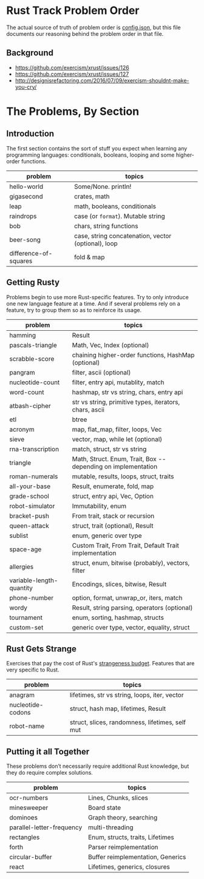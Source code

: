 # Rust Track Problem Order

The actual source of truth of problem order is [config.json](config.json), but this file documents our reasoning behind the problem order in that file.

## Background

- https://github.com/exercism/xrust/issues/126
- https://github.com/exercism/xrust/issues/127
- http://designisrefactoring.com/2016/07/09/exercism-shouldnt-make-you-cry/

# The Problems, By Section

## Introduction

The first section contains the sort of stuff you expect when learning any programming languages: conditionals, booleans, looping and some higher-order functions.

problem | topics
----- | -----
hello-world |  Some/None. println!
gigasecond |  crates, math
leap |  math, booleans, conditionals
raindrops |  case (or `format`). Mutable string
bob |  chars, string functions
beer-song |  case, string concatenation, vector (optional), loop
difference-of-squares |  fold & map

## Getting Rusty

Problems begin to use more Rust-specific features. Try to only introduce one new language feature at a time. And if several problems rely on a feature, try to group them so as to reinforce its usage.

problem | topics
----- | -----
hamming |  Result
pascals-triangle | Math, Vec, Index (optional)
scrabble-score |  chaining higher-order functions, HashMap (optional)
pangram | filter, ascii (optional)
nucleotide-count |  filter, entry api, mutablity, match
word-count |  hashmap, str vs string, chars, entry api
atbash-cipher | str vs string, primitive types, iterators, chars, ascii
etl |  btree
acronym |  map, flat_map, filter, loops, Vec
sieve |  vector, map, while let (optional)
rna-transcription |  match, struct, str vs string
triangle | Math, Struct. Enum, Trait, Box -- depending on implementation
roman-numerals |  mutable, results, loops, struct, traits
all-your-base |  Result, enumerate, fold, map
grade-school |  struct, entry api, Vec, Option
robot-simulator | Immutability, enum
bracket-push | From trait, stack or recursion
queen-attack |  struct, trait (optional), Result
sublist |  enum, generic over type
space-age | Custom Trait, From Trait, Default Trait implementation
allergies |  struct, enum, bitwise (probably), vectors, filter
variable-length-quantity | Encodings, slices, bitwise, Result
phone-number |  option, format, unwrap_or, iters, match
wordy | Result, string parsing, operators (optional)
tournament |  enum, sorting, hashmap, structs
custom-set |  generic over type, vector, equality, struct

## Rust Gets Strange

Exercises that pay the cost of Rust's [strangeness budget](http://words.steveklabnik.com/the-language-strangeness-budget). Features that are very specific to Rust.

problem | topics
----- | -----
anagram |  lifetimes, str vs string, loops, iter, vector
nucleotide-codons |  struct, hash map, lifetimes, Result
robot-name |  struct, slices, randomness, lifetimes, self mut

## Putting it all Together

These problems don’t necessarily require additional Rust knowledge, but they do require complex solutions.

problem | topics
----- | -----
ocr-numbers | Lines, Chunks, slices
minesweeper |  Board state
dominoes |  Graph theory, searching
parallel-letter-frequency | multi-threading
rectangles |  Enum, structs, traits, Lifetimes
forth |  Parser reimplementation
circular-buffer |  Buffer reimplementation, Generics
react |  Lifetimes, generics, closures
